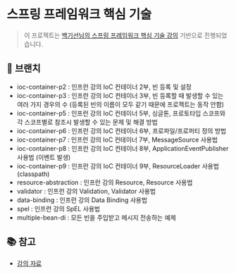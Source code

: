 # 스프링 프레임워크 핵심 기술

> 이 프로젝트는 [백기선님의 스프링 프레임워크 핵심 기술 강의](https://www.inflearn.com/course/spring-framework_core/dashboard) 기반으로 진행되었습니다.

## 🌴 브랜치

- ioc-container-p2 : 인프런 강의 IoC 컨테이너 2부, 빈 등록 및 설정
- ioc-container-p3 : 인프런 강의 IoC 컨테이너 3부, 빈 등록할 때 발생할 수 있는 여러 가지 경우의 수 (등록된 빈의 이름이 모두 같기 때문에 프로젝트는 동작 안함)
- ioc-container-p5 : 인프런 강의 IoC 컨테이너 5부, 싱글톤, 프로토타입 스코프와 각 스코프별로 참조시 발생할 수 있는 문제 및 해결 방법
- ioc-container-p6 : 인프런 강의 IoC 컨테이너 6부, 프로파일/프로퍼티 정의 방법
- ioc-container-p7 : 인프런 강의 IoC 컨테이너 7부, MessageSource 사용법
- ioc-container-p8 : 인프런 강의 IoC 컨테이너 8부, ApplicationEventPublisher 사용법 (이벤트 발생)
- ioc-container-p9 : 인프런 강의 IoC 컨테이너 9부, ResourceLoader 사용법 (classpath)
- resource-abstraction : 인프런 강의 Resource, Resource 사용법
- validator : 인프런 강의 Validation, Validator 사용법
- data-binding : 인프런 강의 Data Binding 사용법
- spel : 인프런 강의 SpEL 사용법
- multiple-bean-di : 모든 빈을 주입받고 메시지 전송하는 예제

## 📚 참고

- [강의 자료](https://drive.google.com/file/d/1BXEnAWObf3VpzgNZJBN_UbY0UK8atTos/view)